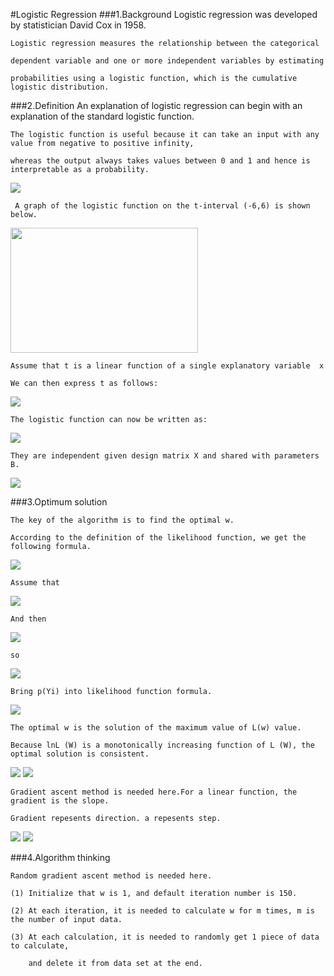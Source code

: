 #Logistic Regression
###1.Background
    Logistic regression was developed by statistician David Cox in 1958.
    
    Logistic regression measures the relationship between the categorical 
    
    dependent variable and one or more independent variables by estimating 
    
    probabilities using a logistic function, which is the cumulative logistic distribution.
    
###2.Definition
    An explanation of logistic regression can begin with an explanation of the standard logistic function. 
    
    The logistic function is useful because it can take an input with any value from negative to positive infinity, 
    
    whereas the output always takes values between 0 and 1 and hence is interpretable as a probability. 
    
<img src="http://chart.googleapis.com/chart?cht=tx&chl=%5Csigma(t)%20%3D%20%5Cfrac%7B1%7D%7B1%2Be%5E%7B-t%7D%7D&chco=000000&chf=a,s,00000080" style="border:none;" />

     A graph of the logistic function on the t-interval (-6,6) is shown below.
     
<img src="https://upload.wikimedia.org/wikipedia/commons/8/88/Logistic-curve.svg" height="200" width="300"/>

    Assume that t is a linear function of a single explanatory variable  x 
    
    We can then express t as follows:

<img src="http://chart.googleapis.com/chart?cht=tx&chl=t%3Dw_%7B0%7D%2Bw_%7B1%7Dx&chco=000000&chf=a,s,00000080" style="border:none;" />

    The logistic function can now be written as:
    
<img src="http://chart.googleapis.com/chart?cht=tx&chl=Y%3D%5Cfrac%7B1%7D%7B1%2Be%5E%7B-(w_%7B0%7D%2Bw_%7B1%7DX)%7D%7D&chco=000000&chf=a,s,00000080" style="border:none;" />

    They are independent given design matrix X and shared with parameters B.
    
<img src="http://chart.googleapis.com/chart?cht=tx&chl=X%5E%7Bi%7D%20%3D%20w_%7B0%7D%2Bw_%7B1%7Dx%5E%7Bi%7D_%7B1%7D%2Bw_%7B2%7Dx%5E%7Bi%7D_%7B2%7D%2B...%2Bw_%7Bn%7Dx%5E%7Bi%7D_%7Bn%7D&chco=000000&chf=a,s,00000080" style="border:none;" />
    
###3.Optimum solution
    
    The key of the algorithm is to find the optimal w.
    
    According to the definition of the likelihood function, we get the following formula.
    
<img src="http://chart.googleapis.com/chart?cht=tx&chl=L(Y)%3D%5Cprod_%7Bi%3D1%7D%5Em%20p(Y%5Ei)%0A&chco=000000&chf=a,s,00000080" style="border:none;" />

    Assume that
    
<img src="http://chart.googleapis.com/chart?cht=tx&chl=p(Y_%7Bi%7D%3D0%7CX)%3Dp_%7Bi%7D%0A%0A&chco=000000&chf=a,s,00000080" style="border:none;" />

    And then
    
<img src="http://chart.googleapis.com/chart?cht=tx&chl=p(Y_%7Bi%7D%3D1%7CX)%3D1-p_%7Bi%7D%0A%0A&chco=000000&chf=a,s,00000080" style="border:none;" />

    so
    
<img src="http://chart.googleapis.com/chart?cht=tx&chl=p(Y_%7Bi%7D)%3Dp_%7Bi%7D%5E%7BY_%7Bi%7D%7D(1-p_%7Bi%7D)%5E%7B1-Y_%7Bi%7D%7D%0A%0A&chco=000000&chf=a,s,00000080" style="border:none;" />

    Bring p(Yi) into likelihood function formula.
    
<img src="http://chart.googleapis.com/chart?cht=tx&chl=L(W)%3D%5Cprod_%7Bi%3D1%7D%5EM%20(%5Cfrac%7B1%7D%7B1%2Be%5E%7B-(w_%7B0%7D%2Bw_%7B1%7Dx%5E%7Bi%7D_%7B1%7D%2B...%2Bw_%7Bn%7Dx%5E%7Bi%7D_%7Bn%7D)%7D%7D)%5E%7BY%5E%7Bi%7D%7D%0A(1-%5Cfrac%7B1%7D%7B1%2Be%5E%7B-(w_%7B0%7D%2Bw_%7B1%7Dx%5E%7Bi%7D_%7B1%7D%2B...%2Bw_%7Bn%7Dx%5E%7Bi%7D_%7Bn%7D)%7D%7D)%5E%7B1-Y%5E%7Bi%7D%7D&chco=000000&chf=a,s,00000080" style="border:none;" />
    
    The optimal w is the solution of the maximum value of L(w) value.
    
    Because lnL (W) is a monotonically increasing function of L (W), the optimal solution is consistent.
    
<img src="http://chart.googleapis.com/chart?cht=tx&chl=lnL(w)%3D%5Csum_%7Bx%3D1%7D%5EM%20(Y%5E%7Bi%7Dln%5Cfrac%7Be%5E%7BX%5E%7Bi%7D%7D%7D%7B1%2Be%5E%7BX%5E%7Bi%7D%7D%7D%2B(1-Y%5E%7Bi%7D)ln%5Cfrac%7B1%7D%7Be%5E%7BX%5E%7Bi%7D%7D%2B1%7D)&chco=000000&chf=a,s,00000080" style="border:none;" />

<img src="http://chart.googleapis.com/chart?cht=tx&chl=lnL(w)%3D%5Csum_%7Bx%3D1%7D%5EM%20(X%5E%7Bi%7DY%5E%7Bi%7D-ln(1%2Be%5E%7BX%5E%7Bi%7D%7D))%0A&chco=000000&chf=a,s,00000080" style="border:none;" />
    
    Gradient ascent method is needed here.For a linear function, the gradient is the slope.
    
    Gradient repesents direction. a repesents step.
    
<img src="http://chart.googleapis.com/chart?cht=tx&chl=w_%7Bk%7D%3Dw_%7Bk%7D%2B%5Calpha%20%5Cfrac%7B%5Cpart%20lnL(w)%7D%7B%5Cpart%20w_%7Bk%7D%7D&chco=000000&chf=a,s,00000080" style="border:none;" />

<img src="http://chart.googleapis.com/chart?cht=tx&chl=%5Cfrac%7B%5Cpart%20lnL(w)%7D%7B%5Cpart%20w_%7Bk%7D%7D%3D%5Csum_%7Bi%3D1%7D%5Em%20x%5E%7Bi%7D_%7Bk%7D%5By%5E%7Bi%7D-%5Cfrac%7B1%7D%7B1%2Be%5E%7B-x_%7Bi%7D%7D%7D%5D" style="border:none;" />

###4.Algorithm thinking
    
    Random gradient ascent method is needed here.
    
    (1) Initialize that w is 1, and default iteration number is 150.
    
    (2) At each iteration, it is needed to calculate w for m times, m is the number of input data.
    
    (3) At each calculation, it is needed to randomly get 1 piece of data to calculate, 
    
        and delete it from data set at the end.
    
    
    
    
    


    
    
    

